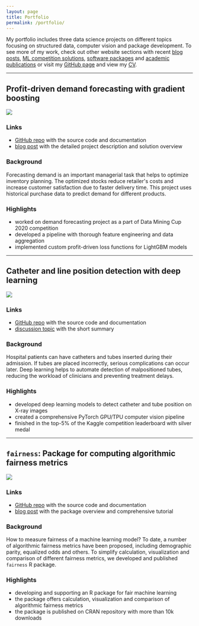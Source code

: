 ```yaml
---
layout: page
title: Portfolio
permalink: /portfolio/
---
```


My portfolio includes three data science projects on different topics focusing on structured data, computer vision and package development. To see more of my work, check out other website sections with recent [blog posts](https://kozodoi.me), [ML competition solutions](https://kozodoi.me/kaggle/), [software packages](https://kozodoi.me/packages/) and [academic publications](https://kozodoi.me/publications/) or visit my [GitHub page](https://github.com/kozodoi) and view my [CV](https://kozodoi.me/cv.pdf).

<hr style="height:1px;border-width:0;color:rgb(50,50,50);background-color:rgb(50,50,50)">

## Profit-driven demand forecasting with gradient boosting

![](https://kozodoi.me/images/copied_from_nb/images/fig_custom_loss.png)

### Links
- [GitHub repo](https://github.com/kozodoi/DMC_2020) with the source code and documentation
- [blog post](https://kozodoi.me/python/time%20series/demand%20forecasting/competitions/2020/07/27/demand-forecasting.html) with the detailed project description and solution overview

### Background
Forecasting demand is an important managerial task that helps to optimize inventory planning. The optimized stocks reduce retailer's costs and increase customer satisfaction due to faster delivery time. This project uses historical purchase data to predict demand for different products.

### Highlights
- worked on demand forecasting project as a part of Data Mining Cup 2020 competition
- developed a pipeline with thorough feature engineering and data aggregation
- implemented custom profit-driven loss functions for LightGBM models


<hr style="height:1px;border-width:0;color:rgb(50,50,50);background-color:rgb(50,50,50)">

## Catheter and line position detection with deep learning

![](https://camo.githubusercontent.com/3f09d23c36717d8fd0b82df60cc636cb146f022b2cbf7306db39721e9ed08acf/68747470733a2f2f692e706f7374696d672e63632f74543662334b474e2f787261792d73616d706c652e706e67)

### Links
- [GitHub repo](https://github.com/kozodoi/Kaggle_RANZCR_Challenge) with the source code and documentation
- [discussion topic](https://www.kaggle.com/c/ranzcr-clip-catheter-line-classification/discussion/226664) with the short summary

### Background
Hospital patients can have catheters and tubes inserted during their admission. If tubes are placed incorrectly, serious complications can occur later. Deep learning helps to automate detection of malpositioned tubes, reducing the workload of clinicians and preventing treatment delays.

### Highlights
- developed deep learning models to detect catheter and tube position on X-ray images
- created a comprehensive PyTorch GPU/TPU computer vision pipeline
- finished in the top-5% of the Kaggle competition leaderboard with silver medal


<hr style="height:1px;border-width:0;color:rgb(50,50,50);background-color:rgb(50,50,50)">

## `fairness`: Package for computing algorithmic fairness metrics

![](https://kozodoi.me/images/copied_from_nb/images/fair_cover.png)

### Links
- [GitHub repo](https://github.com/kozodoi/fairness) with the source code and documentation
- [blog post](https://kozodoi.me/r/fairness/packages/2020/05/01/fairness-tutorial.html) with the package overview and comprehensive tutorial

### Background
How to measure fairness of a machine learning model? To date, a number of algorithmic fairness metrics have been proposed, including demographic parity, equalized odds and others. To simplify calculation, visualization and comparison of different fairness metrics, we developed and published `fairness` R package.

### Highlights
- developing and supporting an R package for fair machine learning
- the package offers calculation, visualization and comparison of algorithmic fairness metrics
- the package is published on CRAN repository with more than 10k downloads
